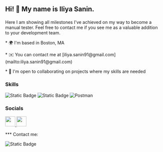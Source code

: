 ## <p> Hi! 👋 My name is Iliya Sanin. </p>

<p> Here I am showing all milestones I've achieved on my way to become a manual tester. Feel free to contact me if you see me as a valuable addition to your development team. </p>


<p>* 🌍  I'm based in Boston, MA </p>
<p>* ✉️  You can contact me at [iliya.sanin91@gmail.com](mailto:iliya.sanin91@gmail.com) </p>
<p>* 🤝  I'm open to collaborating on projects where my skills are needed </p>

### Skills  

![Static Badge](https://img.shields.io/badge/DEVTOOLS-yellow?style=for-the-badge)
![Static Badge](https://img.shields.io/badge/MySQL-lightblue?style=for-the-badge&logo=mysql)
![Postman](https://img.shields.io/badge/Postman-FF6C37?style=for-the-badge&logo=postman&logoColor=white)


### Socials  

<p align="left"> <a href="https://www.github.com/Iliya-Sanin" target="_blank" rel="noreferrer"> <picture> <source media="(prefers-color-scheme: dark)" srcset="https://raw.githubusercontent.com/danielcranney/readme-generator/main/public/icons/socials/github-dark.svg" /> <source media="(prefers-color-scheme: light)" srcset="https://raw.githubusercontent.com/danielcranney/readme-generator/main/public/icons/socials/github.svg" /> <img src="https://raw.githubusercontent.com/danielcranney/readme-generator/main/public/icons/socials/github.svg" width="32" height="32" /> </picture> </a> <a href="https://www.linkedin.com/in/iliya-sanin/" target="_blank" rel="noreferrer"> <picture> <source media="(prefers-color-scheme: dark)" srcset="https://raw.githubusercontent.com/danielcranney/readme-generator/main/public/icons/socials/linkedin-dark.svg" /> <source media="(prefers-color-scheme: light)" srcset="https://raw.githubusercontent.com/danielcranney/readme-generator/main/public/icons/socials/linkedin.svg" /> <img src="https://raw.githubusercontent.com/danielcranney/readme-generator/main/public/icons/socials/linkedin.svg" width="32" height="32" /> </picture> </a></p>


*** Contact me:

![Static Badge](https://img.shields.io/badge/Telegram-blue?style=for-the-badge&logo=telegram&link=https%3A%2F%2Ft.me%2FIliyaS91)
